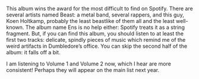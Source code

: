This album wins the award for the most difficult to find on Spotify. There are several artists named Beast: a metal band, several rappers, and this guy, Koen Holtkamp, probably the least beastlike of them all and the least well-known. The album name Ens is no help either: Spotify treats it as a string fragment. But, if you can find this album, you should listen to at least the first two tracks: delicate, spindly pieces of music which remind me of the weird artifacts in Dumbledore’s office. You can skip the second half of the album: it falls off a bit.

I am listening to Volume 1 and Volume 2 now, which I hear are more consistent! Perhaps they will appear on the main list next year.
